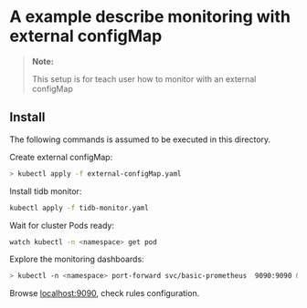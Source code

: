 # A example describe monitoring with external configMap

> **Note:**
>
> This setup is for teach user how to monitor with an external configMap

## Install

The following commands is assumed to be executed in this directory.

Create external configMap:

```bash
> kubectl apply -f external-configMap.yaml
```

Install tidb monitor:

```bash
kubectl apply -f tidb-monitor.yaml
```

Wait for cluster Pods ready:

```bash
watch kubectl -n <namespace> get pod
```


Explore the monitoring dashboards:

```bash
> kubectl -n <namespace> port-forward svc/basic-prometheus  9090:9090 &>/tmp/pf-prometheus.log &
```

Browse [localhost:9090](http://localhost:9090), check rules configuration.
